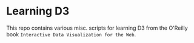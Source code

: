 # Learning D3

This repo contains various misc. scripts for learning D3 from the O'Reilly book `Interactive Data Visualization for the Web`.

